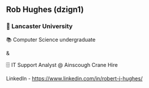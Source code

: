 ## Rob Hughes (dzign1) 

### 📍 Lancaster University

📚 Computer Science undergraduate

&

🗄 IT Support Analyst @ Ainscough Crane Hire

LinkedIn - https://www.linkedin.com/in/robert-j-hughes/
